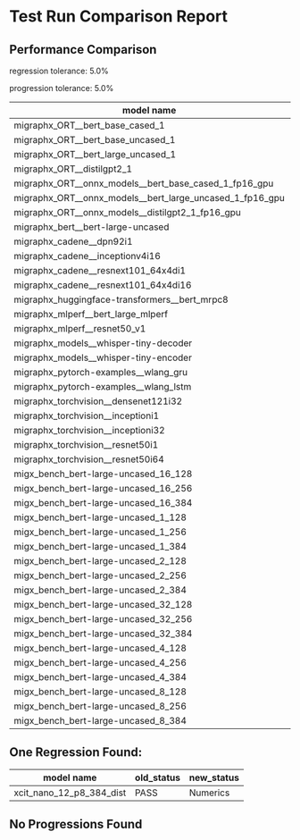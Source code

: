 # Test Run Comparison Report

## Performance Comparison

regression tolerance: 5.0%

progression tolerance: 5.0%

|model name|exit_status|analysis|old_time_ms|new_time_ms|change_ms|percent_change|
|---|---|---|---|---|---|---|
|migraphx_ORT__bert_base_cased_1|PASS|within tol|88.5269|89.2295|0.7026|0.79%|
|migraphx_ORT__bert_base_uncased_1|PASS|regression|88.8307|98.3397|9.509|10.7%|
|migraphx_ORT__bert_large_uncased_1|PASS|progression|362.6464|259.7945|-102.8519|-28.36%|
|migraphx_ORT__distilgpt2_1|PASS|within tol|30.9312|29.8135|-1.1176|-3.61%|
|migraphx_ORT__onnx_models__bert_base_cased_1_fp16_gpu|Numerics|within tol|82.7602|82.8627|0.1025|0.12%|
|migraphx_ORT__onnx_models__bert_large_uncased_1_fp16_gpu|Numerics|progression|264.1185|245.3862|-18.7323|-7.09%|
|migraphx_ORT__onnx_models__distilgpt2_1_fp16_gpu|Numerics|within tol|40.797|39.0587|-1.7383|-4.26%|
|migraphx_bert__bert-large-uncased|PASS|within tol|380.8598|364.493|-16.3667|-4.3%|
|migraphx_cadene__dpn92i1|PASS|within tol|170.3673|173.1535|2.7862|1.64%|
|migraphx_cadene__inceptionv4i16|PASS|within tol|5379.7176|5285.5908|-94.1268|-1.75%|
|migraphx_cadene__resnext101_64x4di1|PASS|progression|342.6177|322.6422|-19.9755|-5.83%|
|migraphx_cadene__resnext101_64x4di16|PASS|within tol|5109.8962|5144.3895|34.4932|0.68%|
|migraphx_huggingface-transformers__bert_mrpc8|PASS|within tol|379.8264|383.7371|3.9107|1.03%|
|migraphx_mlperf__bert_large_mlperf|Numerics|regression|455.1114|569.0706|113.9592|25.04%|
|migraphx_mlperf__resnet50_v1|PASS|within tol|89.5441|92.476|2.9319|3.27%|
|migraphx_models__whisper-tiny-decoder|PASS|within tol|33.3247|32.1893|-1.1354|-3.41%|
|migraphx_models__whisper-tiny-encoder|Numerics|regression|179.7278|262.7091|82.9813|46.17%|
|migraphx_pytorch-examples__wlang_gru|PASS|regression|77.2967|90.5278|13.2312|17.12%|
|migraphx_pytorch-examples__wlang_lstm|PASS|progression|45.3326|39.2124|-6.1202|-13.5%|
|migraphx_torchvision__densenet121i32|PASS|within tol|1621.6976|1567.794|-53.9036|-3.32%|
|migraphx_torchvision__inceptioni1|PASS|within tol|194.7947|203.2103|8.4155|4.32%|
|migraphx_torchvision__inceptioni32|PASS|within tol|5496.0982|5440.8761|-55.2221|-1.0%|
|migraphx_torchvision__resnet50i1|PASS|within tol|86.5042|89.7748|3.2705|3.78%|
|migraphx_torchvision__resnet50i64|PASS|within tol|5070.3487|5083.7553|13.4066|0.26%|
|migx_bench_bert-large-uncased_16_128|PASS|within tol|2686.8134|2583.8162|-102.9972|-3.83%|
|migx_bench_bert-large-uncased_16_256|PASS|within tol|4246.7513|4123.9601|-122.7912|-2.89%|
|migx_bench_bert-large-uncased_16_384|Numerics|within tol|5783.0032|5828.4847|45.4815|0.79%|
|migx_bench_bert-large-uncased_1_128|PASS|progression|346.3536|176.3384|-170.0152|-49.09%|
|migx_bench_bert-large-uncased_1_256|PASS|regression|273.0708|291.1248|18.054|6.61%|
|migx_bench_bert-large-uncased_1_384|PASS|within tol|372.839|379.3044|6.4655|1.73%|
|migx_bench_bert-large-uncased_2_128|PASS|within tol|386.8941|390.1188|3.2247|0.83%|
|migx_bench_bert-large-uncased_2_256|PASS|within tol|639.8195|621.3708|-18.4487|-2.88%|
|migx_bench_bert-large-uncased_2_384|PASS|within tol|819.3633|825.3827|6.0194|0.73%|
|migx_bench_bert-large-uncased_32_128|PASS|within tol|5120.6753|5072.1411|-48.5342|-0.95%|
|migx_bench_bert-large-uncased_32_256|PASS|within tol|8061.6189|8157.8015|96.1827|1.19%|
|migx_bench_bert-large-uncased_32_384|Numerics|within tol|11369.9631|11496.3136|126.3505|1.11%|
|migx_bench_bert-large-uncased_4_128|PASS|within tol|730.1091|707.6997|-22.4094|-3.07%|
|migx_bench_bert-large-uncased_4_256|PASS|within tol|1134.9163|1094.9115|-40.0048|-3.52%|
|migx_bench_bert-large-uncased_4_384|PASS|within tol|1577.0391|1507.2989|-69.7402|-4.42%|
|migx_bench_bert-large-uncased_8_128|PASS|within tol|1309.1642|1303.9638|-5.2004|-0.4%|
|migx_bench_bert-large-uncased_8_256|PASS|within tol|2235.2007|2266.7382|31.5375|1.41%|
|migx_bench_bert-large-uncased_8_384|PASS|within tol|2908.3059|2886.8728|-21.433|-0.74%|

## One Regression Found:

|model name|old_status|new_status|
|---|---|---|
|xcit_nano_12_p8_384_dist|PASS|Numerics|

## No Progressions Found

